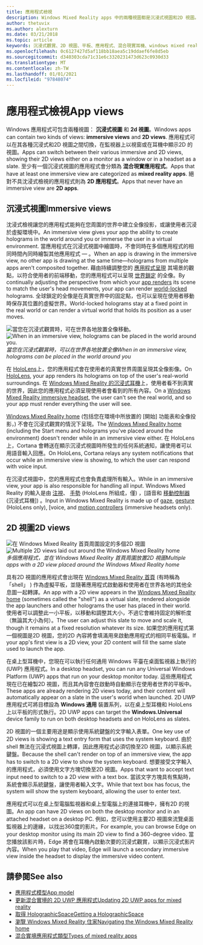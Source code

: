 ```yaml
---
title: 應用程式檢視
description: Windows Mixed Reality apps 中的兩種視圖都是沉浸式視圖和2D 視圖。
author: thetuvix
ms.author: alexturn
ms.date: 03/21/2018
ms.topic: article
keywords: 沉浸式觀賞、2D 視圖、平板、應用程式、混合現實耳機、windows mixed reality 耳機、虛擬實境耳機、HoloLens、MRTK、混合現實工具組
ms.openlocfilehash: 0c6127427d5af118bb18aea5c19ddaef6fe8d5eb
ms.sourcegitcommit: d340303cda71c31e6c3320231473d623c0930d33
ms.translationtype: MT
ms.contentlocale: zh-TW
ms.lasthandoff: 01/01/2021
ms.locfileid: "97848074"
---
```

# <a name="app-views"></a><span data-ttu-id="803eb-104">應用程式檢視</span><span class="sxs-lookup"><span data-stu-id="803eb-104">App views</span></span>

<span data-ttu-id="803eb-105">Windows 應用程式可包含兩種視圖： **沉浸式視圖** 和 **2d 視圖**。</span><span class="sxs-lookup"><span data-stu-id="803eb-105">Windows apps can contain two kinds of views: **immersive views** and **2D views**.</span></span> <span data-ttu-id="803eb-106">應用程式可以在其各種沉浸式和2D 視圖之間切換，在監視器上以視窗或在耳機中顯示2D 的視圖。</span><span class="sxs-lookup"><span data-stu-id="803eb-106">Apps can switch between their various immersive and 2D views, showing their 2D views either on a monitor as a window or in a headset as a slate.</span></span> <span data-ttu-id="803eb-107">至少有一個沉浸式視圖的應用程式會分類為 **混合現實應用程式**。</span><span class="sxs-lookup"><span data-stu-id="803eb-107">Apps that have at least one immersive view are categorized as **mixed reality apps**.</span></span> <span data-ttu-id="803eb-108">絕對不具沈浸式檢視的應用程式則為 **2D 應用程式**。</span><span class="sxs-lookup"><span data-stu-id="803eb-108">Apps that never have an immersive view are **2D apps**.</span></span>

## <a name="immersive-views"></a><span data-ttu-id="803eb-109">沉浸式視圖</span><span class="sxs-lookup"><span data-stu-id="803eb-109">Immersive views</span></span>

<span data-ttu-id="803eb-110">沈浸式檢視讓您的應用程式能夠在您周圍的世界中建立全像投影，或讓使用者沉浸於虛擬環境中。</span><span class="sxs-lookup"><span data-stu-id="803eb-110">An immersive view gives your app the ability to create holograms in the world around you or immerse the user in a virtual environment.</span></span> <span data-ttu-id="803eb-111">當應用程式在沉浸式視圖中繪圖時，不會同時在多個應用程式的相同時間內同時繪製其他應用程式 &mdash; 。</span><span class="sxs-lookup"><span data-stu-id="803eb-111">When an app is drawing in the immersive view, no other app is drawing at the same time&mdash;holograms from multiple apps aren't composited together.</span></span> <span data-ttu-id="803eb-112">藉由持續調整您的 [應用程式呈現](../develop/platform-capabilities-and-apis/rendering.md) 其場景的觀點，以符合使用者的前端移動，您的應用程式可以呈現 [世界鎖定](coordinate-systems.md) 的全像。</span><span class="sxs-lookup"><span data-stu-id="803eb-112">By continually adjusting the perspective from which your [app renders](../develop/platform-capabilities-and-apis/rendering.md) its scene to match the user's head movements, your app can render [world-locked](coordinate-systems.md) holograms.</span></span> <span data-ttu-id="803eb-113">全球鎖定的全像是在真實世界中的固定點，也可以呈現在使用者移動時保存其位置的虛擬世界。</span><span class="sxs-lookup"><span data-stu-id="803eb-113">World-locked holograms stay at a fixed point in the real world or can render a virtual world that holds its position as a user moves.</span></span>

<span data-ttu-id="803eb-114">![當您在沉浸式觀賞時，可在世界各地放置全像移動。](images/designoverview-940px.jpg)</span><span class="sxs-lookup"><span data-stu-id="803eb-114">![When in an immersive view, holograms can be placed in the world around you.](images/designoverview-940px.jpg)</span></span><br>
<span data-ttu-id="803eb-115">*當您在沉浸式觀賞時，可以在世界各地放置全像*</span><span class="sxs-lookup"><span data-stu-id="803eb-115">*When in an immersive view, holograms can be placed in the world around you*</span></span>

<span data-ttu-id="803eb-116">在 [HoloLens](https://docs.microsoft.com/hololens/hololens1-hardware)上，您的應用程式會在使用者的真實世界周圍呈現其全像影像。</span><span class="sxs-lookup"><span data-stu-id="803eb-116">On [HoloLens](https://docs.microsoft.com/hololens/hololens1-hardware), your app renders its holograms on top of the user's real-world surroundings.</span></span> <span data-ttu-id="803eb-117">在 [Windows Mixed Reality 的沉浸式耳機](../discover/immersive-headset-hardware-details.md)上，使用者看不到真實的世界，因此您的應用程式必須呈現使用者會看到的所有內容。</span><span class="sxs-lookup"><span data-stu-id="803eb-117">On a [Windows Mixed Reality immersive headset](../discover/immersive-headset-hardware-details.md), the user can't see the real world, and so your app must render everything the user will see.</span></span>

<span data-ttu-id="803eb-118">[Windows Mixed Reality home](../discover/navigating-the-windows-mixed-reality-home.md) (包括您在環境中所放置的 [開始] 功能表和全像投影，) 不會在沉浸式觀賞的情況下呈現。</span><span class="sxs-lookup"><span data-stu-id="803eb-118">The [Windows Mixed Reality home](../discover/navigating-the-windows-mixed-reality-home.md) (including the Start menu and holograms you've placed around the environment) doesn't render while in an immersive view either.</span></span> <span data-ttu-id="803eb-119">在 HoloLens 上，Cortana 會轉送在顯示沉浸式視圖時所發生的任何系統通知，讓使用者可以用語音輸入回應。</span><span class="sxs-lookup"><span data-stu-id="803eb-119">On HoloLens, Cortana relays any system notifications that occur while an immersive view is showing, to which the user can respond with voice input.</span></span>

<span data-ttu-id="803eb-120">在沉浸式視圖中，您的應用程式也會負責處理所有輸入。</span><span class="sxs-lookup"><span data-stu-id="803eb-120">While in an immersive view, your app is also responsible for handling all input.</span></span> <span data-ttu-id="803eb-121">Windows Mixed Reality 的輸入是由 [注視](gaze-and-commit.md)、 [手勢](gaze-and-commit.md#composite-gestures) (HoloLens 所組成，僅) ，[語音和 [移動控制器](motion-controllers.md) (沉浸式耳機]) 。</span><span class="sxs-lookup"><span data-stu-id="803eb-121">Input in Windows Mixed Reality is made up of [gaze](gaze-and-commit.md), [gesture](gaze-and-commit.md#composite-gestures) (HoloLens only), [voice, and [motion controllers](motion-controllers.md) (immersive headsets only).</span></span>

## <a name="2d-views"></a><span data-ttu-id="803eb-122">2D 視圖</span><span class="sxs-lookup"><span data-stu-id="803eb-122">2D views</span></span>

<span data-ttu-id="803eb-123">![在 Windows Mixed Reality 首頁周圍設定的多個2D 視圖](images/teleportation-940px.png)</span><span class="sxs-lookup"><span data-stu-id="803eb-123">![Multiple 2D views laid out around the Windows Mixed Reality home](images/teleportation-940px.png)</span></span><br>
<span data-ttu-id="803eb-124">*多個應用程式，並在 Windows Mixed Reality 首頁周圍放置2D 視圖*</span><span class="sxs-lookup"><span data-stu-id="803eb-124">*Multiple apps with a 2D view placed around the Windows Mixed Reality home*</span></span>

<span data-ttu-id="803eb-125">具有2D 視圖的應用程式會出現在 [Windows Mixed Reality 首頁](../discover/navigating-the-windows-mixed-reality-home.md) (有時稱為「shell」 ) 作為虛擬平板，並隨著應用程式啟動器和使用者在世界各地的其他全息圖一起轉譯。</span><span class="sxs-lookup"><span data-stu-id="803eb-125">An app with a 2D view appears in the [Windows Mixed Reality home](../discover/navigating-the-windows-mixed-reality-home.md) (sometimes called the "shell") as a virtual slate, rendered alongside the app launchers and other holograms the user has placed in their world.</span></span> <span data-ttu-id="803eb-126">使用者可以調整此一小平板，以移動和調整其大小，不過它會維持固定的解析度（無論其大小為何）。</span><span class="sxs-lookup"><span data-stu-id="803eb-126">The user can adjust this slate to move and scale it, though it remains at a fixed resolution whatever its size.</span></span> <span data-ttu-id="803eb-127">如果您的應用程式第一個視圖是2D 視圖，您的2D 內容將會填滿用來啟動應用程式的相同平板電腦。</span><span class="sxs-lookup"><span data-stu-id="803eb-127">If your app's first view is a 2D view, your 2D content will fill the same slate used to launch the app.</span></span>

<span data-ttu-id="803eb-128">在桌上型耳機中，您現在可以執行任何通用 Windows 平臺在桌面監視器上執行的 (UWP) 應用程式。</span><span class="sxs-lookup"><span data-stu-id="803eb-128">In a desktop headset, you can run any Universal Windows Platform (UWP) apps that run on your desktop monitor today.</span></span> <span data-ttu-id="803eb-129">這些應用程式現在已在繪製2D 視圖，而且其內容會在啟動時自動顯示在使用者世界的平板中。</span><span class="sxs-lookup"><span data-stu-id="803eb-129">These apps are already rendering 2D views today, and their content will automatically appear on a slate in the user's world when launched.</span></span> <span data-ttu-id="803eb-130">2D UWP 應用程式可將目標設為 **Windows 通用** 裝置系列，以在桌上型耳機和 HoloLens 上以平板的形式執行。</span><span class="sxs-lookup"><span data-stu-id="803eb-130">2D UWP apps can target the **Windows.Universal** device family to run on both desktop headsets and on HoloLens as slates.</span></span>

<span data-ttu-id="803eb-131">2D 視圖的一個主要用途是顯示使用系統鍵盤的文字輸入表單。</span><span class="sxs-lookup"><span data-stu-id="803eb-131">One key use of 2D views is showing a text entry form that uses the system keyboard.</span></span> <span data-ttu-id="803eb-132">由於 shell 無法在沉浸式視圖上轉譯，因此應用程式必須切換至2D 視圖，以顯示系統鍵盤。</span><span class="sxs-lookup"><span data-stu-id="803eb-132">Because the shell can't render on top of an immersive view, the app has to switch to a 2D view to show the system keyboard.</span></span> <span data-ttu-id="803eb-133">想要接受文字輸入的應用程式，必須使用文字方塊切換至2D 視圖。</span><span class="sxs-lookup"><span data-stu-id="803eb-133">Apps that want to accept text input need to switch to a 2D view with a text box.</span></span> <span data-ttu-id="803eb-134">當該文字方塊具有焦點時，系統會顯示系統鍵盤，讓使用者輸入文字。</span><span class="sxs-lookup"><span data-stu-id="803eb-134">While that text box has focus, the system will show the system keyboard, allowing the user to enter text.</span></span>

<span data-ttu-id="803eb-135">應用程式可以在桌上型電腦監視器和桌上型電腦上的連接耳機中，擁有2D 的視圖。</span><span class="sxs-lookup"><span data-stu-id="803eb-135">An app can have 2D views on both the desktop monitor and in an attached headset on a desktop PC.</span></span> <span data-ttu-id="803eb-136">例如，您可以使用主要2D 視圖來流覽桌面監視器上的邊緣，以找出360度的影片。</span><span class="sxs-lookup"><span data-stu-id="803eb-136">For example, you can browse Edge on your desktop monitor using its main 2D view to find a 360-degree video.</span></span> <span data-ttu-id="803eb-137">當您播放該影片時，Edge 將會在耳機內啟動次要的沉浸式觀賞，以顯示沉浸式影片內容。</span><span class="sxs-lookup"><span data-stu-id="803eb-137">When you play that video, Edge will launch a secondary immersive view inside the headset to display the immersive video content.</span></span>

## <a name="see-also"></a><span data-ttu-id="803eb-138">請參閱</span><span class="sxs-lookup"><span data-stu-id="803eb-138">See also</span></span>

* [<span data-ttu-id="803eb-139">應用程式模型</span><span class="sxs-lookup"><span data-stu-id="803eb-139">App model</span></span>](app-model.md)
* [<span data-ttu-id="803eb-140">更新混合實境的 2D UWP 應用程式</span><span class="sxs-lookup"><span data-stu-id="803eb-140">Updating 2D UWP apps for mixed reality</span></span>](../develop/porting-apps/building-2d-apps.md)
* [<span data-ttu-id="803eb-141">取得 HolographicSpace</span><span class="sxs-lookup"><span data-stu-id="803eb-141">Getting a HolographicSpace</span></span>](../develop/native/getting-a-holographicspace.md)
* [<span data-ttu-id="803eb-142">瀏覽 Windows Mixed Reality 住家</span><span class="sxs-lookup"><span data-stu-id="803eb-142">Navigating the Windows Mixed Reality home</span></span>](../discover/navigating-the-windows-mixed-reality-home.md)
* [<span data-ttu-id="803eb-143">混合實境應用程式類型</span><span class="sxs-lookup"><span data-stu-id="803eb-143">Types of mixed reality apps</span></span>](types-of-mixed-reality-apps.md)
